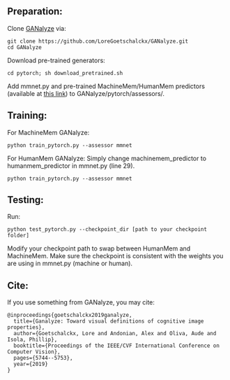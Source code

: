 ## Preparation:
Clone [GANalyze](https://github.com/LoreGoetschalckx/GANalyze) via:
```
git clone https://github.com/LoreGoetschalckx/GANalyze.git
cd GANalyze
```

Download pre-trained generators:
``` 
cd pytorch; sh download_pretrained.sh
```

Add mmnet.py and pre-trained MachineMem/HumanMem predictors (available at [this link](https://drive.google.com/drive/folders/1tO4ruBAToGSLZZ8VzAJ6v6O_99p6AJKI?usp=share_link)) to GANalyze/pytorch/assessors/.


## Training:
For MachineMem GANalyze:
``` 
python train_pytorch.py --assessor mmnet
```

For HumanMem GANalyze:
Simply change machinemem_predictor to humanmem_predictor in mmnet.py (line 29). 

``` 
python train_pytorch.py --assessor mmnet
```

## Testing:
Run:
``` 
python test_pytorch.py --checkpoint_dir [path to your checkpoint folder]
```

Modify your checkpoint path to swap between HumanMem and MachineMem. Make sure the checkpoint is consistent with the weights you are using in mmnet.py (machine or human).


## Cite:
If you use something from GANalyze, you may cite:
``` 
@inproceedings{goetschalckx2019ganalyze,
  title={Ganalyze: Toward visual definitions of cognitive image properties},
  author={Goetschalckx, Lore and Andonian, Alex and Oliva, Aude and Isola, Phillip},
  booktitle={Proceedings of the IEEE/CVF International Conference on Computer Vision},
  pages={5744--5753},
  year={2019}
}
``` 

